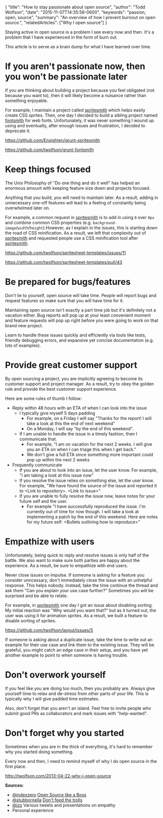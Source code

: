 {
  "title": "How to stay passionate about open source",
  "author": "Todd Wolfson",
  "date": "2015-11-07T14:35:58-0600",
  "keywords": "passion, open, source",
  "summary": "An overview of how I prevent burnout on open source.",
  "relatedArticles": ["Why I open source"]
}

Staying active in open source is a problem I see every now and then. It's a problem that I have experienced in the form of burn out.

This article is to serve as a brain dump for what I have learned over time.

# If you aren't passionate now, then you won't be passionate later
If you are thinking about building a project because you feel obligated (not because you want to), then it will likely become a nuisance rather than something enjoyable.

For example, I maintain a project called [spritesmith][] which helps easily create CSS sprites. Then, one day I decided to build a sibling project named [fontsmith][] for web fonts. Unfortunately, it was never something I wound up using and eventually, after enough issues and frustration, I decided to deprecate it.

https://github.com/Ensighten/grunt-spritesmith

https://github.com/twolfson/grunt-fontsmith

[spritesmith]: https://github.com/Ensighten/grunt-spritesmith
[fontsmith]: https://github.com/twolfson/grunt-fontsmith

# Keep things focused
The Unix Philosophy of "Do one thing and do it well" has helped an enormous amount with keeping feature size down and projects focused.

Anything that you build, you will need to maintain later. As a result, adding in unnecessary one-off features will lead to a feeling of constantly being overwhelmed later on.

For example, a common request in [spritesmith][] is to add in using `0` over `0px` and combine common CSS properties (e.g. `background-image`/`width`/`height`).However, as I explain in the issues, this is starting down the road of CSS minification. As a result, we left that complexity out of [spritesmith][] and requested people use a CSS minification tool after [spritesmith][].

https://github.com/twolfson/spritesheet-templates/issues/11

https://github.com/twolfson/spritesheet-templates/pull/43

# Be prepared for bugs/features
Don't lie to yourself, open source will take time. People will report bugs and request features so make sure that you will have time for it.

Maintaining open source isn't exactly a part time job but it's definitely not a vacation either. Bug reports will pop up at your least convenient moment and feature requests will pop up right before you were going to work on that brand new project.

Learn to handle these issues quickly and efficiently via tools like tests, friendly debugging errors, and expansive yet concise documentation (e.g. lots of examples).

# Provide great customer support
By open sourcing a project, you are implicitly agreeing to become its customer support and project manager. As a result, try to obey the golden rule and provide the best customer support experience.

Here are some rules of thumb I follow:

- Reply within 48 hours with an ETA of when I can look into the issue
    - I typically give myself 5 days padding
        - For example, on a Friday I will say "Thanks for the report! I will take a look at this the end of next weekend"
        - On a Monday, I will say "by the end of this weekend".
    - If I am unable to handle the issue in a timely fashion, then I communicate that.
        - For example, "I am on vacation for the next 2 weeks. I will give you an ETA on when I can triage this when I get back."
        - We don't give a full ETA since something more important could pop up within the next 2 weeks
- Frequently communicate
    - If you are about to look into an issue, let the user know. For example, "I am taking a look at this issue now"
    - If you resolve the issue relies on something else, let the user know. For example, "We have found the source of the issue and reported it to &lt;Link to repository&gt;. &lt;Link to issue&gt;"
    - If you are unable to fully resolve the issue now, leave notes for your future self and the user.
        - For example "I have successfully reproduced the issue. I'm currently out of time for now though. I will take a look at implementing a patch by the end of this weekend. Here are notes for my future self: &lt;Bullets outlining how to reproduce&gt;"

# Empathize with users
Unfortunately, being quick to reply and resolve issues is only half of the battle. We also want to make sure both parties are happy about the experience. As a result, be sure to empathize with end users.

Never close issues on impulse. If someone is asking for a feature you consider unncessary, don't immediately close the issue with an unhelpful response. This helps nobody. Instead, take the time continue the thread and ask them "Can you explain your use case further?" Sometimes you will be surprised and be able to relate.

For example, in [spritesmith][] one day I got an issue about disabling sorting. My initial reaction was "Why would you want that?" but as it turned out, the user was using it for animation sprites. As a result, we built a feature to disable sorting of sprites.

https://github.com/twolfson/layout/issues/5

If someone is asking about a duplicate issue, take the time to write out an example for their use case and link them to the existing issue. They will be grateful, you might catch an edge case in their setup, and you have yet another example to point to when someone is having trouble.

# Don't overwork yourself
If you feel like you are doing too much, then you probably are. Always give yourself time to relax and de-stress from other parts of your life. This is typically why I will give padded time estimates.

Also, don't forget that you aren't an island. Feel free to invite people who submit good PRs as collaborators and mark issues with "help-wanted".

# Don't forget why you started
Sometimes when you are in the thick of everything, it's hard to remember why you started doing something.

Every now and then, I need to remind myself of why I do open source in the first place.

http://twolfson.com/2013-04-22-why-i-open-source

**Sources:**

- [@indexzero][] [Open Source like a Boss](https://www.youtube.com/watch?v=9PK68ZKcSEk)
- [@stubbornella][] [Don't feed the trolls](http://www.stubbornella.org/content/2012/05/31/dont-feed-the-trolls/)
- [@izs][] Various tweets and presentations on empathy
- Personal experience

[@indexzero]: https://twitter.com/indexzero
[@stubbornella]: https://twitter.com/stubbornella
[@izs]: https://twitter.com/izs

